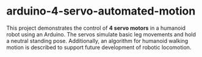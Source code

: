 # arduino-4-servo-automated-motion
This project demonstrates the control of **4 servo motors** in a humanoid robot using an Arduino. The servos simulate basic leg movements and hold a neutral standing pose. Additionally, an algorithm for humanoid walking motion is described to support future development of robotic locomotion.
